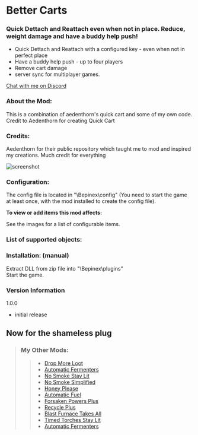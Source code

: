 
# Better Carts

### Quick Dettach and Reattach even when not in place.  Reduce, weight damage and have a buddy help push!


- Quick Dettach and Reattach with a configured key - even when not in perfect place
- Have a buddy help push - up to four players
- Remove cart damage
- server sync for multiplayer games. 

[Chat with me on Discord](https://discord.com/users/TastyChickenLegs#4818)

### About the Mod:
This is a combination of aedenthorn's quick cart and some of my own code.  Credit to Aedenthorn for creating Quick Cart


### Credits:

Aedenthorn for their public repository which taught me to mod and inspired my creations.  Much credit for everything

![screenshot](https://i.ibb.co/1MdbFK9/cartmenu.png)


### Configuration:

The config file is located in "<GameDirectory>\Bepinex\config" (You need to start the game at least once, with the mod installed to create the config file).

<b>To view or add items this mod affects:  </b>

See the images for a list of configurable items.


### List of supported objects:




### Installation: (manual)  


Extract DLL from zip file into "<GameDirectory>\Bepinex\plugins"  
Start the game.

### Version Information


1.0.0

- initial release
##	Now for the shameless plug

> ### My Other Mods:
>>* [Drop More Loot](https://valheim.thunderstore.io/package/TastyChickenLegs/DropMoreLoot/)
>>* [Automatic Fermenters](https://valheim.thunderstore.io/package/TastyChickenLegs/AutomaticFermenters/)
>>* [No Smoke Stay Lit](https://valheim.thunderstore.io/package/TastyChickenLeg/NoSmokeStayLit/)
>>* [No Smoke Simplified](https://valheim.thunderstore.io/package/TastyChickenLegs/NoSmokeSimplified/)
>>* [Honey Please](https://valheim.thunderstore.io/package/TastyChickenLegs/HoneyPlease/)
>>* [Automatic Fuel](https://valheim.thunderstore.io/package/TastyChickenLeg/AutomaticFuel/)
>>* [Forsaken Powers Plus](https://valheim.thunderstore.io/package/TastyChickenLeg/ForsakenPowersPlus/)
>>* [Recycle Plus](https://valheim.thunderstore.io/package/TastyChickenLeg/RecyclePlus/)
>>* [Blast Furnace Takes All](https://valheim.thunderstore.io/package/TastyChickenLeg/BlastFurnaceTakesAll/)
>>* [Timed Torches Stay Lit](https://valheim.thunderstore.io/package/TastyChickenLeg/TimedTorchesStayLit/)
>>* [Automatic Fermenters](https://valheim.thunderstore.io/package/TastyChickenLegs/AutomaticFermenters/)
